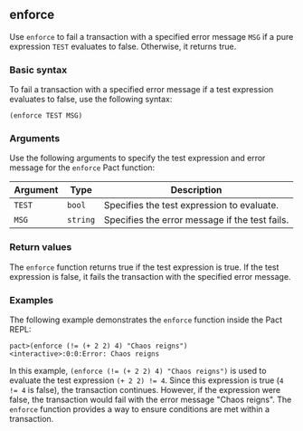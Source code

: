 ## enforce
Use `enforce` to fail a transaction with a specified error message `MSG` if a pure expression `TEST` evaluates to false. Otherwise, it returns true.

### Basic syntax

To fail a transaction with a specified error message if a test expression evaluates to false, use the following syntax:

`(enforce TEST MSG)`

### Arguments

Use the following arguments to specify the test expression and error message for the `enforce` Pact function:

| Argument | Type   | Description                                    |
|----------|--------|------------------------------------------------|
| `TEST`   | `bool`   | Specifies the test expression to evaluate.     |
| `MSG`    | `string` | Specifies the error message if the test fails. |

### Return values

The `enforce` function returns true if the test expression is true. If the test expression is false, it fails the transaction with the specified error message.

### Examples

The following example demonstrates the `enforce` function inside the Pact REPL:

```pact
pact>(enforce (!= (+ 2 2) 4) "Chaos reigns")
<interactive>:0:0:Error: Chaos reigns
```

In this example, `(enforce (!= (+ 2 2) 4) "Chaos reigns")` is used to evaluate the test expression `(+ 2 2) != 4`. Since this expression is true (`4 != 4` is false), the transaction continues. However, if the expression were false, the transaction would fail with the error message "Chaos reigns". The `enforce` function provides a way to ensure conditions are met within a transaction.
